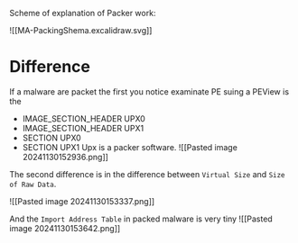 
Scheme of explanation of Packer work:

![[MA-PackingShema.excalidraw.svg]]

# Difference

If a malware are packet the first you notice examinate PE suing a PEView is the
- IMAGE_SECTION_HEADER UPX0
- IMAGE_SECTION_HEADER UPX1
- SECTION UPX0
- SECTION UPX1
Upx is a packer software.
![[Pasted image 20241130152936.png]]

The second difference is in the difference between `Virtual Size` and `Size of Raw Data`.

![[Pasted image 20241130153337.png]]

And the `Import Address Table` in packed malware is very tiny
![[Pasted image 20241130153642.png]]

